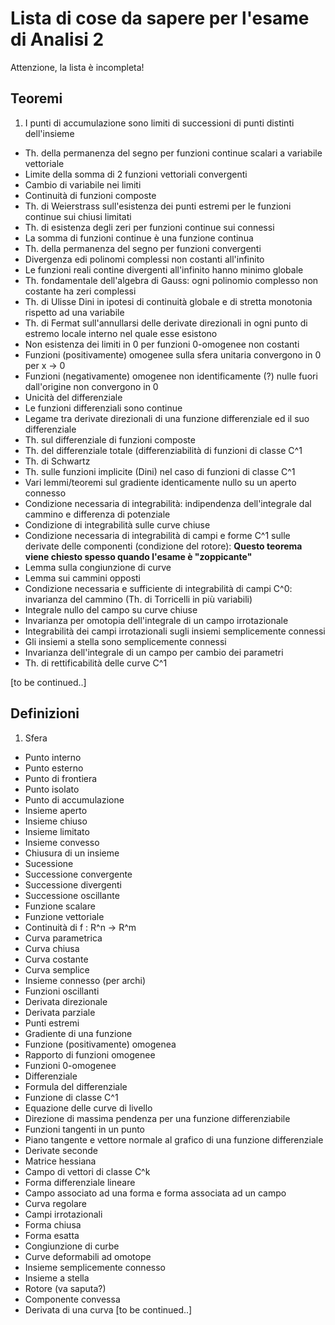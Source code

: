 # Lista di cose da sapere per l'esame di Analisi 2
Attenzione, la lista è incompleta!

## Teoremi
 1. I punti di accumulazione sono limiti di successioni di punti distinti dell'insieme
 - Th. della permanenza del segno per funzioni continue scalari a variabile vettoriale
 - Limite della somma di 2 funzioni vettoriali convergenti
 - Cambio di variabile nei limiti
 - Continuità di funzioni composte
 - Th. di Weierstrass sull'esistenza dei punti estremi per le funzioni continue sui chiusi limitati
 - Th. di esistenza degli zeri per funzioni continue sui connessi
 - La somma di funzioni continue è una funzione continua
 - Th. della permanenza del segno per funzioni convergenti
 - Divergenza edi polinomi complessi non costanti all'infinito
 - Le funzioni reali contine divergenti all'infinito hanno minimo globale
 - Th. fondamentale dell'algebra di Gauss: ogni polinomio complesso non costante ha zeri complessi
 - Th. di Ulisse Dini in ipotesi di continuità globale e di stretta monotonia rispetto ad una variabile
 - Th. di Fermat sull'annullarsi delle derivate direzionali in ogni punto di estremo locale interno nel quale esse esistono
 - Non esistenza dei limiti in 0 per funzioni 0-omogenee non costanti
 - Funzioni (positivamente) omogenee sulla sfera unitaria convergono in 0 per x -> 0
 - Funzioni (negativamente) omogenee non identificamente (?) nulle fuori dall'origine non convergono in 0
 - Unicità del differenziale
 - Le funzioni differenziali sono continue
 - Legame tra derivate direzionali di una funzione differenziale ed il suo differenziale
 - Th. sul differenziale di funzioni composte
 - Th. del differenziale totale (differenziabilità di funzioni di classe C^1
 - Th. di Schwartz
 - Th. sulle funzioni implicite (Dini) nel caso di funzioni di classe C^1
 - Vari lemmi/teoremi sul gradiente identicamente nullo su un aperto connesso
 - Condizione necessaria di integrabilità: indipendenza dell'integrale dal cammino e differenza di potenziale
 - Condizione di integrabilità sulle curve chiuse
 - Condizione necessaria di integrabilità di campi e forme C^1 sulle derivate delle componenti (condizione del rotore): **Questo teorema viene chiesto spesso quando l'esame è "zoppicante"**
 - Lemma sulla congiunzione di curve
 - Lemma sui cammini opposti
 - Condizione necessaria e sufficiente di integrabilità di campi C^0: invarianza del cammino (Th. di Torricelli in più variabili)
 - Integrale nullo del campo su curve chiuse
 - Invarianza per omotopia dell'integrale di un campo irrotazionale
 - Integrabilità dei campi irrotazionali sugli insiemi semplicemente connessi
 - Gli insiemi a stella sono semplicemente connessi
 - Invarianza dell'integrale di un campo per cambio dei parametri
 - Th. di rettificabilità delle curve C^1

[to be continued..]

## Definizioni
 1. Sfera
 - Punto interno
 - Punto esterno
 - Punto di frontiera
 - Punto isolato
 - Punto di accumulazione
 - Insieme aperto
 - Insieme chiuso
 - Insieme limitato
 - Insieme convesso
 - Chiusura di un insieme
 - Sucessione
 - Successione convergente
 - Successione divergenti
 - Successione oscillante
 - Funzione scalare
 - Funzione vettoriale
 - Continuità di f : R^n -> R^m
 - Curva parametrica
 - Curva chiusa
 - Curva costante
 - Curva semplice
 - Insieme connesso (per archi)
 - Funzioni oscillanti
 - Derivata direzionale
 - Derivata parziale
 - Punti estremi
 - Gradiente di una funzione
 - Funzione (positivamente) omogenea
 - Rapporto di funzioni omogenee
 - Funzioni 0-omogenee
 - Differenziale
 - Formula del differenziale
 - Funzione di classe C^1
 - Equazione delle curve di livello
 - Direzione di massima pendenza per una funzione differenziabile
 - Funzioni tangenti in un punto
 - Piano tangente e vettore normale al grafico di una funzione differenziale
 - Derivate seconde
 - Matrice hessiana
 - Campo di vettori di classe C^k
 - Forma differenziale lineare
 - Campo associato ad una forma e forma associata ad un campo
 - Curva regolare
 - Campi irrotazionali
 - Forma chiusa
 - Forma esatta
 - Congiunzione di curbe
 - Curve deformabili ad omotope
 - Insieme semplicemente connesso
 - Insieme a stella
 - Rotore (va saputa?)
 - Componente convessa
 - Derivata di una curva
[to be continued..]
